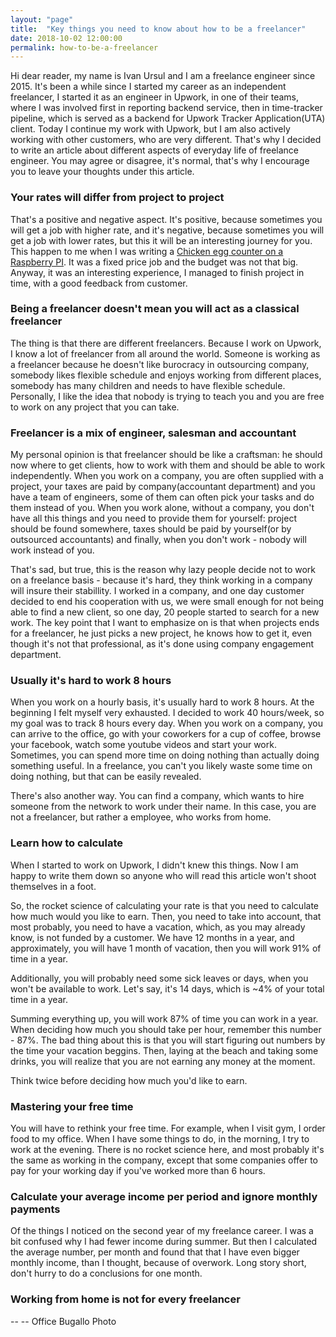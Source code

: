 ```yaml
---
layout: "page"
title:  "Key things you need to know about how to be a freelancer"
date: 2018-10-02 12:00:00
permalink: how-to-be-a-freelancer
---
```


Hi dear reader, my name is Ivan Ursul and I am a freelance engineer since 2015. It's been a while since I started my career as an independent freelancer, I started it as an engineer in Upwork, in one of their teams, where I was involved first in reporting backend service, then in time-tracker pipeline, which is served as a backend for Upwork Tracker Application(UTA) client. Today I continue my work with Upwork, but I am also actively working with other customers, who are very different. That's why I decided to write an article about different aspects of everyday life of freelance engineer. You may agree or disagree, it's normal, that's why I encourage you to leave your thoughts under this article.

### <a href="#different_rates" name="different_rates"><i class="fa fa-link anchor" aria-hidden="true"></i></a> Your rates will differ from project to project

That's a positive and negative aspect. It's positive, because sometimes you will get a job with higher rate, and it's negative, because sometimes you will get a job with lower rates, but this it will be an interesting journey for you. This happen to me when I was writing a [Chicken egg counter on a Raspberry PI](https://ivanursul.com/counting-eggs-in-opencv). It was a fixed price job and the budget was not that big. Anyway, it was an interesting experience, I managed to finish project in time, with a good feedback from customer.


### <a href="#freelancer" name="freelancer"><i class="fa fa-link anchor" aria-hidden="true"></i></a> Being a freelancer doesn't mean you will act as a classical freelancer

The thing is that there are different freelancers. Because I work on Upwork, I know a lot of freelancer from all around the world. Someone is working as a freelancer because he doesn't like burocracy in outsourcing company, somebody likes flexible schedule and enjoys working from different places, somebody has many children and needs to have flexible schedule. Personally, I like the idea that nobody is trying to teach you and you are free to work on any project that you can take.

### <a href="#mix" name="mix"><i class="fa fa-link anchor" aria-hidden="true"></i></a> Freelancer is a mix of engineer, salesman and accountant

My personal opinion is that freelancer should be like a craftsman: he should now where to get clients, how to work with them and should be able to work independently. When you work on a company, you are often supplied with a project, your taxes are paid by company(accountant department) and you have a team of engineers, some of them can often pick your tasks and do them instead of you. When you work alone, without a company, you don't have all this things and you need to provide them for yourself: project should be found somewhere, taxes should be paid by yourself(or by outsourced accountants) and finally, when you don't work - nobody will work instead of you. 

That's sad, but true, this is the reason why lazy people decide not to work on a freelance basis - because it's hard, they think working in a company will insure their stabillity. I worked in a company, and one day customer decided to end his cooperation with us, we were small enough for not being able to find a new client, so one day, 20 people started to search for a new work. The key point that I want to emphasize on is that when projects ends for a freelancer, he just picks a new project, he knows how to get it, even though it's not that professional, as it's done using company engagement department.

### <a href="#8hours" name="8hours"><i class="fa fa-link anchor" aria-hidden="true"></i></a> Usually it's hard to work 8 hours

When you work on a hourly basis, it's usually hard to work 8 hours. At the beginning I felt myself very exhausted. I decided to work 40 hours/week, so my goal was to track 8 hours every day. When you work on a company, you can arrive to the office, go with your coworkers for a cup of coffee, browse your facebook, watch some youtube videos and start your work. Sometimes, you can spend more time on doing nothing than actually doing something useful. In a freelance, you can't you likely waste some time on doing nothing, but that can be easily revealed.

There's also another way. You can find a company, which wants to hire someone from the network to work under their name. In this case, you are not a freelancer, but rather a employee, who works from home.

### <a href="#mix" name="mix"><i class="fa fa-link anchor" aria-hidden="true"></i></a> Learn how to calculate

When I started to work on Upwork, I didn't knew this things. Now I am happy to write them down so anyone who will read this article won't shoot themselves in a foot. 

So, the rocket science of calculating your rate is that you need to calculate how much would you like to earn. Then, you need to take into account, that most probably, you need to have a vacation, which, as you may already know, is not funded by a customer. We have 12 months in a year, and approximately, you will have 1 month of vacation, then you will work 91% of time in a year.

Additionally, you will probably need some sick leaves or days, when you won't be available to work. Let's say, it's 14 days, which is ~4% of your total time in a year.

Summing everything up, you will work 87% of time you can work in a year. 
When deciding how much you should take per hour, remember this number - 87%. 
The bad thing about this is that you will start figuring out numbers by the time your vacation beggins. Then, laying at the beach and taking some drinks, you will realize that you are not earning any money at the moment.

Think twice before deciding how much you'd like to earn.

### <a href="#rethink-time" name="rethink-time"><i class="fa fa-link anchor" aria-hidden="true"></i></a> Mastering your free time

You will have to rethink your free time. For example, when I visit gym, I order food to my office. When I have some things to do, in the morning, I try to work at the evening. There is no rocket science here, and most probably it's the same as working in the company, except that some companies offer to pay for your working day if you've worked more than 6 hours.

### <a href="#calculate" name="calculate"><i class="fa fa-link anchor" aria-hidden="true"></i></a> Calculate your average income per period and ignore monthly payments

Of the things I noticed on the second year of my freelance career. I was a bit confused why I had fewer income during summer. But then I calculated the average number, per month and found that that I have even bigger monthly income, than I thought, because of overwork. Long story short, don't hurry to do a conclusions for one month.

### <a href="#wfh" name="wfh"><i class="fa fa-link anchor" aria-hidden="true"></i></a> Working from home is not for every freelancer

-- 
-- Office Bugallo Photo
